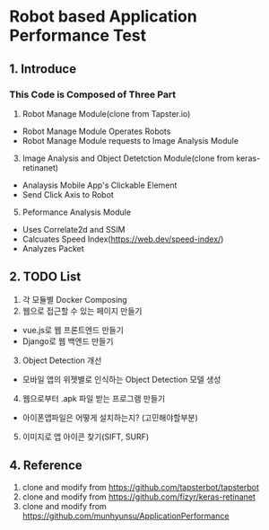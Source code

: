 # Robot based Application Performance Test
## 1. Introduce
### This Code is Composed of Three Part
1. Robot Manage Module(clone from Tapster.io)
  - Robot Manage Module Operates Robots 
  - Robot Manage Module requests to Image Analysis Module 
3. Image Analysis and Object Detetction Module(clone from keras-retinanet)
  - Analaysis Mobile App's Clickable Element
  - Send Click Axis to Robot
5. Peformance Analysis Module
  - Uses Correlate2d and SSIM
  - Calcuates Speed Index(https://web.dev/speed-index/)
  - Analyzes Packet
## 2. TODO List
1. 각 모듈별 Docker Composing
2. 웹으로 접근할 수 있는 페이지 만들기
  - vue.js로 웹 프론트엔드 만들기
  - Django로 웹 백엔드 만들기
 3. Object Detection 개선
  - 모바일 앱의 위젯별로 인식하는 Object Detection 모델 생성
 4. 웹으로부터 .apk 파일 받는 프로그램 만들기
  - 아이폰앱파일은 어떻게 설치하는지? (고민해야할부분)
 5. 이미지로 앱 아이콘 찾기(SIFT, SURF)
## 4. Reference 
1. clone and modify from https://github.com/tapsterbot/tapsterbot
2. clone and modify from https://github.com/fizyr/keras-retinanet
3. clone and modify from https://github.com/munhyunsu/ApplicationPerformance
